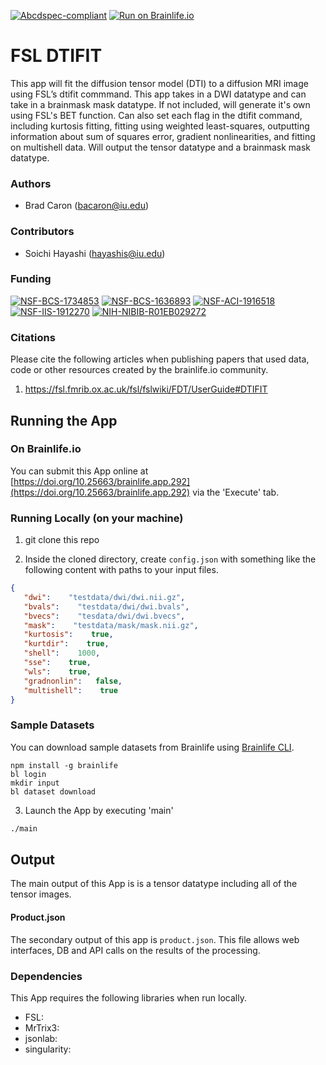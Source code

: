 [![Abcdspec-compliant](https://img.shields.io/badge/ABCD_Spec-v1.1-green.svg)](https://github.com/brain-life/abcd-spec)
[![Run on Brainlife.io](https://img.shields.io/badge/Brainlife-brainlife.app.292-blue.svg)](https://doi.org/10.25663/brainlife.app.292)

# FSL DTIFIT 

This app will fit the diffusion tensor model (DTI) to a diffusion MRI image using FSL’s dtifit commmand. This app takes in a DWI datatype and can take in a brainmask mask datatype. If not included, will generate it's own using FSL's BET function. Can also set each flag in the dtifit command, including kurtosis fitting, fitting using weighted least-squares, outputting information about sum of squares error, gradient nonlinearities, and fitting on multishell data. Will output the tensor datatype and a brainmask mask datatype. 

### Authors 

- Brad Caron (bacaron@iu.edu) 

### Contributors 

- Soichi Hayashi (hayashis@iu.edu) 

### Funding 

[![NSF-BCS-1734853](https://img.shields.io/badge/NSF_BCS-1734853-blue.svg)](https://nsf.gov/awardsearch/showAward?AWD_ID=1734853)
[![NSF-BCS-1636893](https://img.shields.io/badge/NSF_BCS-1636893-blue.svg)](https://nsf.gov/awardsearch/showAward?AWD_ID=1636893)
[![NSF-ACI-1916518](https://img.shields.io/badge/NSF_ACI-1916518-blue.svg)](https://nsf.gov/awardsearch/showAward?AWD_ID=1916518)
[![NSF-IIS-1912270](https://img.shields.io/badge/NSF_IIS-1912270-blue.svg)](https://nsf.gov/awardsearch/showAward?AWD_ID=1912270)
[![NIH-NIBIB-R01EB029272](https://img.shields.io/badge/NIH_NIBIB-R01EB029272-green.svg)](https://grantome.com/grant/NIH/R01-EB029272-01)

### Citations 

Please cite the following articles when publishing papers that used data, code or other resources created by the brainlife.io community. 

1. https://fsl.fmrib.ox.ac.uk/fsl/fslwiki/FDT/UserGuide#DTIFIT 

## Running the App 

### On Brainlife.io 

You can submit this App online at [https://doi.org/10.25663/brainlife.app.292](https://doi.org/10.25663/brainlife.app.292) via the 'Execute' tab. 

### Running Locally (on your machine) 

1. git clone this repo 

2. Inside the cloned directory, create `config.json` with something like the following content with paths to your input files. 

```json 
{
   "dwi":    "testdata/dwi/dwi.nii.gz",
   "bvals":    "testdata/dwi/dwi.bvals",
   "bvecs":    "tesdata/dwi/dwi.bvecs",
   "mask":    "testdata/mask/mask.nii.gz",
   "kurtosis":    true,
   "kurtdir":    true,
   "shell":    1000,
   "sse":    true,
   "wls":    true,
   "gradnonlin":   false,
   "multishell":    true
} 
``` 

### Sample Datasets 

You can download sample datasets from Brainlife using [Brainlife CLI](https://github.com/brain-life/cli). 

```
npm install -g brainlife 
bl login 
mkdir input 
bl dataset download 
``` 

3. Launch the App by executing 'main' 

```bash 
./main 
``` 

## Output 

The main output of this App is is a tensor datatype including all of the tensor images. 

#### Product.json 

The secondary output of this app is `product.json`. This file allows web interfaces, DB and API calls on the results of the processing. 

### Dependencies 

This App requires the following libraries when run locally. 

- FSL: 
- MrTrix3: 
- jsonlab: 
- singularity: 

